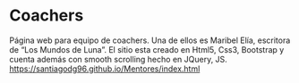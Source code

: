 # Coachers
Página web para equipo de coachers. Una de ellos es Maribel Elía, escritora de “Los Mundos de Luna”. El sitio esta creado en Html5, Css3, Bootstrap y cuenta además con smooth scrolling hecho en JQuery, JS.
<br>https://santiagodg96.github.io/Mentores/index.html
